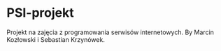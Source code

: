 # PSI-projekt
Projekt na zajęcia z programowania serwisów internetowych. 
By Marcin Kozłowski i Sebastian Krzynówek.
